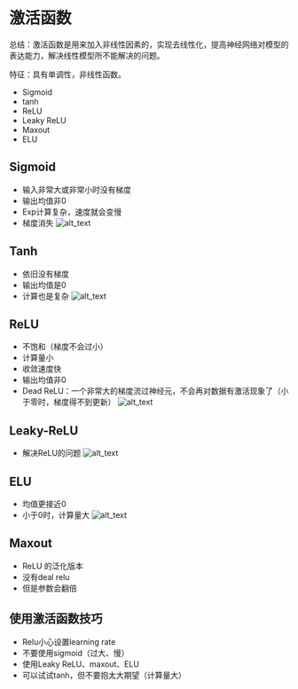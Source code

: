 # 激活函数

总结：激活函数是用来加入非线性因素的，实现去线性化，提高神经网络对模型的表达能力，解决线性模型所不能解决的问题。

特征：具有单调性，非线性函数。

+ Sigmoid
+ tanh
+ ReLU
+ Leaky ReLU
+ Maxout
+ ELU

## Sigmoid
+ 输入非常大或非常小时没有梯度
+ 输出均值非0
+ Exp计算复杂，速度就会变慢
+ 梯度消失
![alt_text](./img/sigmod.png)

## Tanh
+ 依旧没有梯度
+ 输出均值是0
+ 计算也是复杂
![alt_text](./img/tanh.png)

## ReLU 
+ 不饱和（梯度不会过小）
+ 计算量小
+ 收敛速度快
+ 输出均值非0
+ Dead ReLU：一个非常大的梯度流过神经元，不会再对数据有激活现象了（小于零时，梯度得不到更新）
![alt_text](./img/relu.png)

## Leaky-ReLU
+ 解决ReLU的问题
![alt_text](./img/leaky_relu.png)

## ELU
+ 均值更接近0
+ 小于0时，计算量大
![alt_text](./img/elu.png)

## Maxout
+ ReLU 的泛化版本
+ 没有deal relu
+ 但是参数会翻倍

## 使用激活函数技巧
+ Relu小心设置learning rate
+ 不要使用sigmoid（过大、慢）
+ 使用Leaky ReLU、maxout、ELU
+ 可以试试tanh，但不要抱太大期望（计算量大）

```{.python .input}

```
